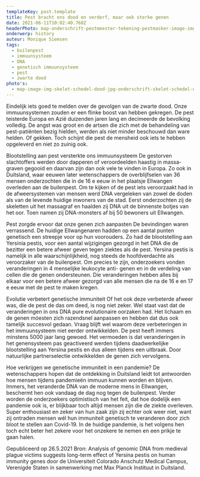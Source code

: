 ```yaml
---
templateKey: post.template
title: Pest bracht ons dood en verderf, maar ook sterke genen
date: 2021-06-11T10:02:40.768Z
headerPhoto: map-onderschrift-pestmeester-tekening-pestmasker-image-img-pestmeester-tekening-pestmasker-png
onderwerp: history
auteur: Monique Siemsen
tags:
  - builenpest
  - immuunsysteem
  - DNA
  - genetisch immuunsysteem
  - pest
  - zwarte dood
photo's:
  - map-image-img-skelet-schedel-dood-jpg-onderschrift-skelet-schedel-dood
---
```

Eindelijk iets goed te melden over de gevolgen van de zwarte dood. Onze
immuunsystemen zouden er een flinke boost van hebben gekregen.
De pest teisterde Europa en Azië duizenden jaren lang en decimeerde de bevolking
volledig. De angst was groot en de artsen die zich met de behandeling van pest-patiënten
bezig hielden, werden als niet minder beschouwd dan ware helden. Of gekken. Toch
schijnt die pest de mensheid ook iets te hebben opgeleverd en niet zo zuinig ook.

Blootstelling aan pest versterkte ons immuunsysteem
De gestorven slachtoffers werden door dapperen of veroordeelden haastig in massa-
graven gegooid en daarvan zijn dan ook vele te vinden in Europa. Zo ook in Duitsland,
waar eeuwen later wetenschappers de overblijfselen van 36 mensen onderzochten die in
de 16 e eeuw in het plaatsje Ellwangen overleden aan de builenpest.
Om te kijken of de pest iets veroorzaakt had in de afweersystemen van mensen werd DNA
vergeleken van zowel de doden als van de levende huidige inwoners van de stad. Eerst
onderzochten zij de skeletten uit het massagraf en haalden zij DNA uit de binnenste botjes
van het oor. Toen namen zij DNA-monsters af bij 50 bewoners uit Ellwangen.

Pest zorgde ervoor dat onze genen zich aanpasten
De bevindingen waren verrassend. De huidige Ellwangenaren hadden op een aantal
punten genetisch een streepje voor op hun voorouders. Zo had de blootstelling aan
Yersinia pestis, voor een aantal wijzigingen gezorgd in het DNA die de bezitter een betere
afweer geven tegen ziektes als de pest. Yersina pestis is namelijk in alle
waarschijnlijkheid, nog steeds de hoofdverdachte als veroorzaker van de builenpest.
Om precies te zijn, onderzoekers vonden veranderingen in 4 menselijke leukocyte anti-
genen en in de verdeling van cellen die de genen ondersteunen. Die veranderingen
hebben alles bij elkaar voor een betere afweer gezorgd van alle mensen die na de 16 e en
17 e eeuw met de pest te maken kregen.

Evolutie verbetert genetische immuniteit
Of het ook deze verbeterde afweer was, die de pest de das om deed, is nog niet zeker.
Wel staat vast dat de veranderingen in ons DNA pure evolutionaire oorzaken had. Het
lichaam en de genen móesten zich razendsnel aanpassen en hebben dat dus ook tamelijk
succesvol gedaan.
Vraag blijft wel waarom deze verbeteringen in het immuunsysteem niet eerder
ontwikkelden. De pest heeft immers minstens 5000 jaar lang gewoed. Het vermoeden is
dat veranderingen in het genensysteem pas geactiveerd werden tijdens daadwerkelijke
blootstelling aan Yersina pestis en dus alleen tijdens een uitbraak. Door natuurlijke
partnerselectie ontwikkelden de genen zich vervolgens.

Hoe verkrijgen we genetische immuniteit in een pandemie?
De wetenschappers hopen dat de ontdekking in Duitsland leidt tot antwoorden hoe
mensen tijdens pandemieën immuun kunnen worden en blijven. Immers, het veranderde
DNA van de moderne mens in Ellwangen, beschermt hen ook vandaag de dag nog tegen
de builenpest.
Verder worden de onderzoekers optimistisch van het feit, dat hoe dodelijk een pandemie
ook is, er blijkbaar toch altijd mensen zijn die de ziekte overleven. Super enthousiast en
zeker van hun zaak zijn zij echter ook weer niet, want zij ontraden mensen wél hun
immuniteit genetisch te veranderen door zich bloot te stellen aan Covid-19. In de huidige
pandemie, is het volgens hen toch echt beter het zekere voor het onzekere te nemen en
een prikje te gaan halen.

Gepubliceerd op 26.5.2021
Bron: Analysis of genomic DNA from medieval plague victims suggests long-term effect of Yersina
pestis on human immunity genes door de Universiteit Colorado Anschutz Medical Campus,
Verenigde Staten in samenwerking met Max Planck Instituut in Duitsland.